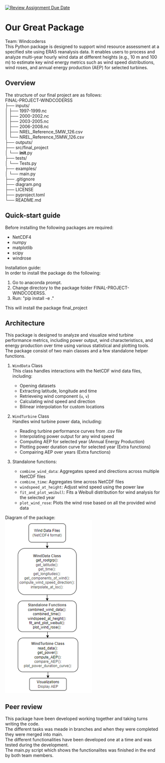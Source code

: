 [![Review Assignment Due Date](https://classroom.github.com/assets/deadline-readme-button-22041afd0340ce965d47ae6ef1cefeee28c7c493a6346c4f15d667ab976d596c.svg)](https://classroom.github.com/a/zjSXGKeR)
# Our Great Package<br />
Team: Windcoderss<br />
This Python package is designed to support wind resource assessment at a specified site using ERA5 reanalysis data. It enables users to process and analyze multi-year hourly wind data at different heights (e.g., 10 m and 100 m) to estimate key wind energy metrics such as wind speed distributions, wind roses, and annual energy production (AEP) for selected turbines.

## Overview
The structure of our final project are as follows:<br />
FINAL-PROJECT-WINDCODERSS<br />
├── inputs/<br />
│   ├── 1997-1999.nc<br />
│   ├── 2000-2002.nc<br />
│   ├── 2003-2005.nc<br />
│   ├── 2006-2008.nc<br />
│   ├── NREL_Reference_5MW_126.csv<br />
│   └── NREL_Reference_15MW_126.csv <br />
├── outputs/<br />
├── src/final_project<br />
│   └── __init__.py<br />
├── tests/<br />
│   └── Tests.py<br />
├── examples/<br />
│   └── main.py<br />
├── .gitignore<br />
├── diagram.png<br />
├── LICENSE<br />
├── pyproject.toml<br />
└── README.md<br />


## Quick-start guide
Before installing the following packages are required:<br />
* NetCDF4
* numpy
* matplotlib
* scipy
* windrose

Installation guide:<br />
In order to install the package do the following:<br />
1. Go to anaconda prompt.
2. Change directory to the package folder FINAL-PROJECT-WINDCODERSS.
3. Run: "pip install -e ."

This will install the package final_project

## Architecture

This package is designed to analyze and visualize wind turbine performance metrics, including power output, wind characteristiscs, and energy production over time using various statistical and plotting tools.<br />
The package consist of two main classes and a few standalone helper functions.
1. `WindData` Class<br />
    This class handles interactions with the NetCDF wind data files, including:
    * Opening datasets
    * Extracting latitude, longitude and time
    * Retrieveing wind component (`u`, `v`)
    * Calculating wind speed and direction
    * Bilinear interpolation for custom locations

2. `WindTurbine` Class <br />
    Handles wind turbine power data, including:
    * Reading turbine performance curves from .csv file
    * Interpolating power output for any wind speed
    * Computing AEP for selected year (Annual Energy Production)
    * Plotting power duration curve for selected year (Extra functions)
    * Compairing AEP over years (Extra functions)

3. Standalone functions: <br />
    * `combine_wind_data`: Aggregates speed and directions across multiple NetCDF files
    * `combine_time`: Aggregates time across NetCDF files
    * `windspeed_at_height`: Adjust wind speed using the power law
    * `fit_and_plot_weibull`: Fits a Weibull distribution for wind analysis for the selected year
    * `plot_wind_rose`: Plots the wind rose based on all the provided wind data

Diagram of the package: <br />
    ![alt text](diagram.png)

## Peer review

This package have been developed working together and taking turns writing the code. <br />
The different tasks was meade in branches and when they were completed they were merged into main. <br />
The different functionalities have been developed one at a time and was tested during the development. <br />
The main.py script which shows the functionalites was finished in the end by both team members.
